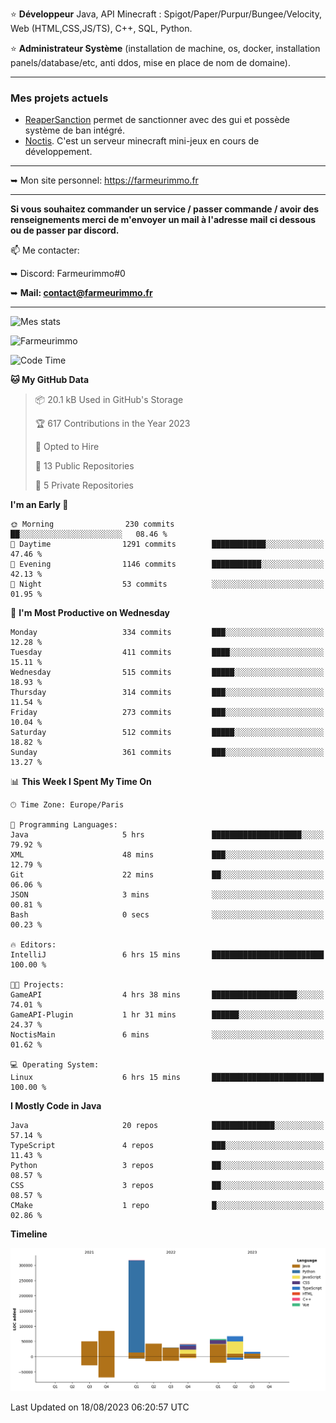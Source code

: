 ⭐ **Développeur** Java, API Minecraft : Spigot/Paper/Purpur/Bungee/Velocity, Web (HTML,CSS,JS/TS), C++, SQL, Python.

⭐ **Administrateur Système** (installation de machine, os, docker, installation panels/database/etc, anti ddos, mise en place de nom de domaine).

---

### Mes projets actuels
- [ReaperSanction](https://www.spigotmc.org/resources/reapersanction.89580/) permet de sanctionner avec des gui et possède système de ban intégré.
- [Noctis](https://discord.gg/ydRurvUJ8U). C'est un serveur minecraft mini-jeux en cours de développement.

---

➥ Mon site personnel: https://farmeurimmo.fr

---

**Si vous souhaitez commander un service / passer commande / avoir des renseignements merci de m'envoyer un mail à l'adresse mail ci dessous ou de passer par discord.**

📫 Me contacter:
 
   ➥ Discord: Farmeurimmo#0
   
   ➥ **Mail: contact@farmeurimmo.fr**

---

![Mes stats](https://github-readme-stats.farmeurimmo.fr/api?username=Farmeurimmo&count_private=true&show_icons=true&theme=radical)

<img src="https://komarev.com/ghpvc/?username=Farmeurimmo" alt="Farmeurimmo" />

<!--START_SECTION:waka-->
![Code Time](http://img.shields.io/badge/Code%20Time-872%20hrs%2022%20mins-blue)

**🐱 My GitHub Data** 

> 📦 20.1 kB Used in GitHub's Storage 
 > 
> 🏆 617 Contributions in the Year 2023
 > 
> 💼 Opted to Hire
 > 
> 📜 13 Public Repositories 
 > 
> 🔑 5 Private Repositories 
 > 
**I'm an Early 🐤** 

```text
🌞 Morning                230 commits         ██░░░░░░░░░░░░░░░░░░░░░░░   08.46 % 
🌆 Daytime                1291 commits        ████████████░░░░░░░░░░░░░   47.46 % 
🌃 Evening                1146 commits        ███████████░░░░░░░░░░░░░░   42.13 % 
🌙 Night                  53 commits          ░░░░░░░░░░░░░░░░░░░░░░░░░   01.95 % 
```
📅 **I'm Most Productive on Wednesday** 

```text
Monday                   334 commits         ███░░░░░░░░░░░░░░░░░░░░░░   12.28 % 
Tuesday                  411 commits         ████░░░░░░░░░░░░░░░░░░░░░   15.11 % 
Wednesday                515 commits         █████░░░░░░░░░░░░░░░░░░░░   18.93 % 
Thursday                 314 commits         ███░░░░░░░░░░░░░░░░░░░░░░   11.54 % 
Friday                   273 commits         ███░░░░░░░░░░░░░░░░░░░░░░   10.04 % 
Saturday                 512 commits         █████░░░░░░░░░░░░░░░░░░░░   18.82 % 
Sunday                   361 commits         ███░░░░░░░░░░░░░░░░░░░░░░   13.27 % 
```


📊 **This Week I Spent My Time On** 

```text
🕑︎ Time Zone: Europe/Paris

💬 Programming Languages: 
Java                     5 hrs               ████████████████████░░░░░   79.92 % 
XML                      48 mins             ███░░░░░░░░░░░░░░░░░░░░░░   12.79 % 
Git                      22 mins             ██░░░░░░░░░░░░░░░░░░░░░░░   06.06 % 
JSON                     3 mins              ░░░░░░░░░░░░░░░░░░░░░░░░░   00.81 % 
Bash                     0 secs              ░░░░░░░░░░░░░░░░░░░░░░░░░   00.23 % 

🔥 Editors: 
IntelliJ                 6 hrs 15 mins       █████████████████████████   100.00 % 

🐱‍💻 Projects: 
GameAPI                  4 hrs 38 mins       ███████████████████░░░░░░   74.01 % 
GameAPI-Plugin           1 hr 31 mins        ██████░░░░░░░░░░░░░░░░░░░   24.37 % 
NoctisMain               6 mins              ░░░░░░░░░░░░░░░░░░░░░░░░░   01.62 % 

💻 Operating System: 
Linux                    6 hrs 15 mins       █████████████████████████   100.00 % 
```

**I Mostly Code in Java** 

```text
Java                     20 repos            ██████████████░░░░░░░░░░░   57.14 % 
TypeScript               4 repos             ███░░░░░░░░░░░░░░░░░░░░░░   11.43 % 
Python                   3 repos             ██░░░░░░░░░░░░░░░░░░░░░░░   08.57 % 
CSS                      3 repos             ██░░░░░░░░░░░░░░░░░░░░░░░   08.57 % 
CMake                    1 repo              █░░░░░░░░░░░░░░░░░░░░░░░░   02.86 % 
```



**Timeline**

![Lines of Code chart](https://raw.githubusercontent.com/Farmeurimmo/Farmeurimmo/main/assets/bar_graph.png)


 Last Updated on 18/08/2023 06:20:57 UTC
<!--END_SECTION:waka-->
